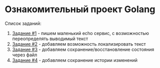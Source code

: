 # Ознакомительный проект Golang

Список заданий:

1. [Задание #1](./task_1.md) - пишем маленький echo сервис, с возможностью
переопределять выводимый текст
1. [Задание #2](./task_2.md) - добавляем возможность локализировать текст
1. [Задание #3](./task_3.md) - добавляем сохранение/восстановление состояния
через файл
1. [Задание #4](./task_4.md) - добавляем сохранение истории изменений
